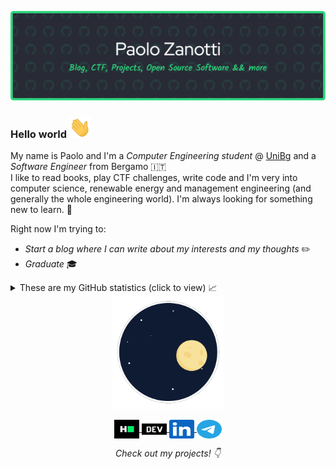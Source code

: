 ![Header Banner](assets/github-header-1.png)

### Hello world <img src="assets/Hi.gif" alt="👋" width="35"/>
My name is Paolo and I'm a _Computer Engineering student_ @ [UniBg](https://www.unibg.it) and a _Software Engineer_ from Bergamo 🇮🇹<br>
I like to read books, play CTF challenges, write code and I'm very into computer science, renewable energy and management engineering (and generally the whole engineering world). I'm always looking for something new to learn. 👀

Right now I'm trying to:
- _Start a blog where I can write about my interests and my thoughts_ ✏️
- _Graduate_ 🎓

<details>
<summary>These are my GitHub statistics (click to view) 📈</summary>

[![Paolo Zanotti's GitHub stats](https://github-readme-stats.vercel.app/api?username=zanottipaolo&show_icons=true&theme=vue-dark)](https://github.com/anuraghazra/github-readme-stats)

[![Streak](https://github-readme-streak-stats.herokuapp.com/?user=zanottipaolo&theme=vue-dark)](https://github.com/denvercoder1/github-readme-streak-stats)

[![Top Lang](https://github-readme-stats.vercel.app/api/top-langs/?username=zanottipaolo&layout=compact&theme=vue-dark&langs_count=6)](https://github.com/anuraghazra/github-readme-stats)

</details>

<div align="center">
<img width="180" src="assets/rocket.gif" alt="Gif Rocket" />
</div>

<p align="center">
<a href="https://www.hackerrank.com/zanottipaolo" target="_blank" rel="noopener noreferrer">
<img align="center" src="assets/hackerrank.svg" alt="HACKERRANK: zanottipaolo" height="30" width="40" />
</a>
<a href="https://dev.to/zanottipaolo" target="_blank" rel="noopener noreferrer">
<img align="center" src="assets/devdotto.svg" alt="DEV: zanottipaolo" height="30" width="40" />
</a>
<a href="https://linkedin.com/in/paolo-zanotti" target="_blank" rel="noopener noreferrer">
<img align="center" src="assets/linkedin.svg" alt="LINKEDIN: paolo-zanotti" height="30" width="40" />
</a>
<a href="https://t.me/zanottipaolo" target="_blank" rel="noopener noreferrer">
<img align="center" src="assets/telegram.svg" alt="TELEGRAM: zanottipaolo" height="30" width="40"/>
</a>
</p>

_<p align="center">Check out my projects! 👇</p>_

